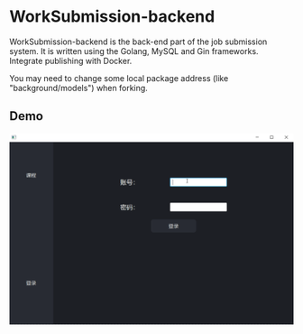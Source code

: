 # WorkSubmission-backend

WorkSubmission-backend is the back-end part of the job submission system. It is written using the Golang, MySQL and Gin frameworks. Integrate publishing with Docker. 


You may need to change some local package address (like "background/models") when forking.

## Demo
![demo](https://raw.githubusercontent.com/maofansa/image_store/main/img/20210603101144.gif)
